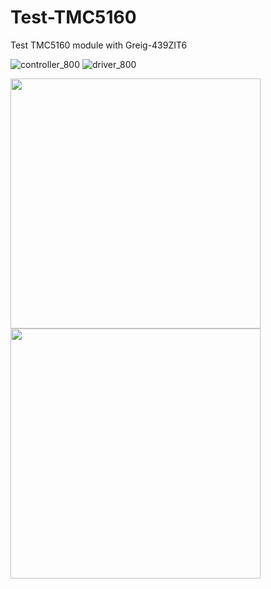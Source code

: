 # Test-TMC5160
Test TMC5160 module with Greig-439ZIT6

![controller_800](https://user-images.githubusercontent.com/29155564/100048562-73d0de00-2e58-11eb-9293-cc44cecc7f6e.png ':size=200')
![driver_800](https://user-images.githubusercontent.com/29155564/100048567-75020b00-2e58-11eb-973d-daf41b9e2fb4.png)

<img src="https://user-images.githubusercontent.com/29155564/100048562-73d0de00-2e58-11eb-9293-cc44cecc7f6e.png" width="400"/>
<img src="https://user-images.githubusercontent.com/29155564/100048567-75020b00-2e58-11eb-973d-daf41b9e2fb4.png" width="400"/>
